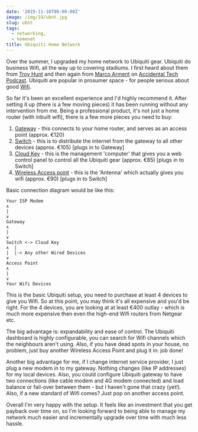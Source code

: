 ```yaml
---
date: '2019-11-10T00:00:00Z'
image: /img/19/ubnt.jpg
slug: ubnt
tags:
  - networking,
  - homenet
title: Ubiquiti Home Network
---
```


Over the summer, I upgraded my home network to Ubiquiti gear. Ubiquiti do
business Wifi, all the way up to covering stadiums. I first heard about them
from [Troy Hunt][troy] and then again from [Marco Arment][marco] on [Accidental
Tech Podcast][atp]. Ubiquiti are popular in prosumer space - for people serious
about good [Wifi][wifi].

So far it's been an excellent experience and I'd highly recommend it. After
setting it up (there is a few moving pieces) it has been running without any
intervention from me. Being a professional product, it's not just a home router
(with inbuilt wifi), there is a few more pieces you need to buy:

1. [Gateway][gw] - this connects to your home router, and serves as an access
   point (approx. €120)
2. [Switch][sw] - this is to distribute the internet from the gateway to all
   other devices (approx. €105) [plugs in to Gateway]
3. [Cloud Key][ck] - this is the management 'computer' that gives you a web
   control panel to control all the Ubiquiti gear (approx. €85) [plugs in to Switch]
4. [Wireless Access point][ap] - this is the 'Antenna' which actually gives you
   wifi (approx. €90) [plugs in to Switch]

Basic connection diagram would be like this:

```
Your ISP Modem
∧
|
∨
Gateway
∧
|
∨
Switch <-> Cloud Key
∧  |
|  |-> Any other Wired Devices
∨
Access Point
∧
|
∨
Your Wifi Devices
```

This is the basic Ubiquiti setup, you need to purchase at least 4 devices to
give you Wifi. So at this point, you may think it's all expensive and you'd be
right. For the 4 devices, you are looking at at least €400 outlay - which is
much more expensive then even the high-end Wifi routers from Netgear etc.

The big advantage is: expandability and ease of control. The Ubiquiti dashboard
is highly configurable, you can search for Wifi channels which the neighbours
aren't using. Also, if you have dead spots in your house, no problem, just buy
another Wireless Access Point and plug it in: job done!

Another big advantage for me, if I change internet service provider, I just plug
a new modem in to my gateway. Nothing changes (like IP addresses) for my local
devices. Also, you could configure Ubiquiti gateway to have two connections
(like cable modem and 4G modem connected) and load balance or fail-over between
them - but I haven't gone that crazy (yet!). Also, if a new standard of Wifi
comes? Just pop on another access point.

Overall I'm very happy with the setup. It feels like an investment that you get
payback over time on, so I'm looking forward to being able to manage my network
much easier and incrementally upgrade over time with much less hassle.

[troy]:
  https://www.troyhunt.com/ubiquiti-all-the-things-how-i-finally-fixed-my-dodgy-wifi/
[marco]: https://marco.org
[atp]: https://atp.fm
[wifi]: https://en.wikipedia.org/wiki/Wi-Fi
[gw]: https://www.ui.com/unifi-routing/usg/
[sw]: https://www.ui.com/unifi-switching/unifi-switch-8-150w/
[ck]: https://www.ui.com/unifi/unifi-cloud-key/
[ap]: https://www.ui.com/unifi/unifi-ap-ac-pro/
